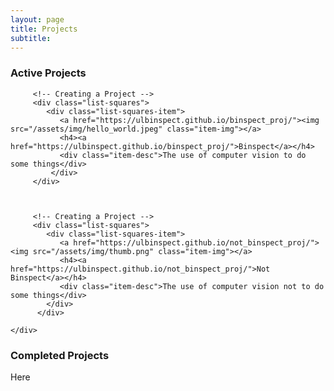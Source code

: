 ```yaml
---
layout: page
title: Projects
subtitle: 
---
```



### Active Projects


<div class="container-fluid">
   
   <div class="row" >
         
         <!-- Creating a Project -->
         <div class="list-squares">
            <div class="list-squares-item">
               <a href="https://ulbinspect.github.io/binspect_proj/"><img src="/assets/img/hello_world.jpeg" class="item-img"></a>
               <h4><a href="https://ulbinspect.github.io/binspect_proj/">Binspect</a></h4>
               <div class="item-desc">The use of computer vision to do some things</div>
             </div> 
         </div>
      
      
        
         <!-- Creating a Project -->
         <div class="list-squares">
            <div class="list-squares-item">
               <a href="https://ulbinspect.github.io/not_binspect_proj/"><img src="/assets/img/thumb.png" class="item-img"></a>
               <h4><a href="https://ulbinspect.github.io/not_binspect_proj/">Not Binspect</a></h4>
               <div class="item-desc">The use of computer vision not to do some things</div>
            </div> 
          </div>
            
    </div>
</div>
   
### Completed Projects

Here
